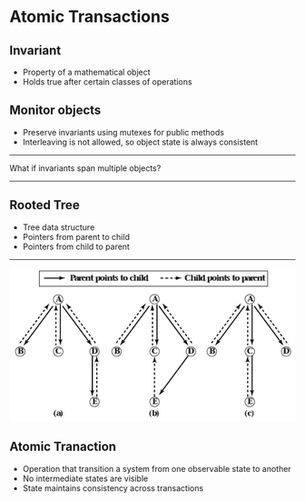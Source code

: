 Atomic Transactions
===================

Invariant
---------

- Property of a mathematical object
- Holds true after certain classes of operations

Monitor objects
---------------

- Preserve invariants using mutexes for public methods
- Interleaving is not allowed, so object state is always consistent

---

What if invariants span multiple objects?

---

Rooted Tree
-----------

- Tree data structure
- Pointers from parent to child
- Pointers from child to parent

---

![Rooted Tree Example](media/5-1.png)

Atomic Tranaction
-----------------

- Operation that transition a system from one observable state to another
- No intermediate states are visible
- State maintains consistency across transactions
